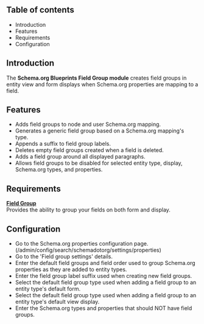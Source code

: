 Table of contents
-----------------

* Introduction
* Features
* Requirements
* Configuration


Introduction
------------

The **Schema.org Blueprints Field Group module** creates field groups in entity view
and form displays when Schema.org properties are mapping to a field.


Features
--------

- Adds field groups to node and user Schema.org mapping.
- Generates a generic field group based on a Schema.org mapping's type.
- Appends a suffix to field group labels.
- Deletes empty field groups created when a field is deleted.
- Adds a field group around all displayed paragraphs.
- Allows field groups to be disabled for selected entity type, display, 
  Schema.org types, and properties. 


Requirements
------------

**[Field Group](https://www.drupal.org/project/field_group)**    
Provides the ability to group your fields on both form and display.


Configuration
-------------

- Go to the Schema.org properties configuration page.
  (/admin/config/search/schemadotorg/settings/properties)
- Go to the 'Field group settings' details.
- Enter the default field groups and field order used to group Schema.org
  properties as they are added to entity types.
- Enter the field group label suffix used when creating new field groups.
- Select the default field group type used when adding a field group to
  an entity type's default form.
- Select the default field group type used when adding a field group to
  an entity type's default view display.
- Enter the Schema.org types and properties that should NOT have field groups.
